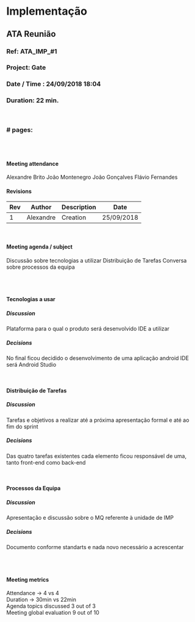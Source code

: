 # Implementação

## ATA Reunião

### Ref: ATA_IMP_#1

### Project: Gate

### Date / Time : 24/09/2018 18:04

### Duration: 22 min.
 
 <br/>

### # pages: <total page count>

<br/> 
<br/>

#### Meeting attendance

Alexandre Brito
João Montenegro
João Gonçalves
Flávio Fernandes

#### Revisions

Rev  | Author | Description | Date
--- | --- | --- | ---
1 | Alexandre | Creation | 25/09/2018

<br/>

#### Meeting agenda / subject

Discussão sobre tecnologias a utilizar
Distribuição de Tarefas
Conversa sobre processos da equipa



<br/> 
<br/>


#### Tecnologias a usar
##### Discussion
Plataforma para o qual o produto será desenvolvido
IDE a utilizar
##### Decisions
No final ficou decidido o desenvolvimento de uma aplicação android
IDE será Android Studio

<br/>

#### Distribuição de Tarefas
##### Discussion
Tarefas e objetivos a realizar até a próxima apresentação formal e até ao fim do sprint
##### Decisions
Das quatro tarefas existentes cada elemento ficou responsável de uma, tanto front-end como back-end

<br/>

#### Processos da Equipa
##### Discussion
Apresentação e discussão sobre o MQ referente à unidade de IMP
##### Decisions
Documento conforme standarts e nada novo necessário a acrescentar

<br/> 
<br/>

#### Meeting metrics
Attendance -> 4 vs 4<br/>
Duration -> 30min vs 22min<br/>
Agenda topics discussed 3 out of 3<br/>
Meeting global evaluation 9 out of 10<br/>
